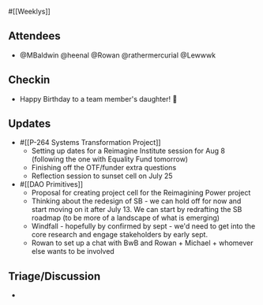 #[[Weeklys]] 
## Attendees
- @MBaldwin @heenal @Rowan  @rathermercurial @Lewwwk 

## Checkin
- Happy Birthday to a team member's daughter! 🎉

## Updates
- #[[P-264 Systems Transformation Project]] 
	- Setting up dates for a Reimagine Institute session for Aug 8 (following the one with Equality Fund tomorrow)
	- Finishing off the OTF/funder extra questions
	- Reflection session to sunset cell on July 25
- #[[DAO Primitives]] 
	- Proposal for creating project cell for the Reimagining Power project
	- Thinking about the redesign of SB - we can hold off for now and start moving on it after July 13. We can start by redrafting the SB roadmap (to be more of a landscape of what is emerging)
	- Windfall - hopefully by confirmed by sept - we'd need to get into the core research and engage stakeholders by early sept. 
	- Rowan to set up a chat with BwB and Rowan + Michael + whomever else wants to be involved


## Triage/Discussion 
- 
